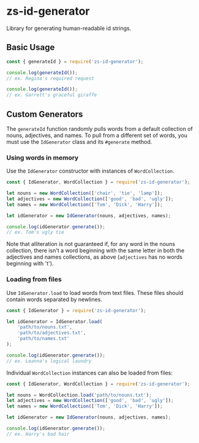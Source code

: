 # zs-id-generator

Library for generating human-readable id strings.

## Basic Usage

```javascript
const { generateId } = require('zs-id-generator');

console.log(generateId());
// ex. Regina's required request

console.log(generateId());
// ex. Garrett's graceful giraffe
```

## Custom Generators

The `generateId` function randomly pulls words from a default collection of nouns, adjectives, and names. To pull from a different set of words, you must use the `IdGenerator` class and its `#generate` method.


### Using words in memory

Use the `IdGenerator` constructor with instances of `WordCollection`.

```javascript
const { IdGenerator, WordCollection } = require('zs-id-generator');

let nouns = new WordCollection(['chair', 'tie', 'lamp']);
let adjectives = new WordCollection(['good', 'bad', 'ugly']);
let names = new WordCollection(['Tom', 'Dick', 'Harry']);

let idGenerator = new IdGenerator(nouns, adjectives, names);

console.log(idGenerator.generate());
// ex. Tom's ugly tie
```

Note that alliteration is not guaranteed if, for any word in the nouns collection, there isn't a word beginning with the same letter in both the adjectives and names collections, as above (`adjectives` has no words beginning with 't').

### Loading from files

Use `IdGenerator.load` to load words from text files. These files should contain words separated by newlines.

```javascript
const { IdGenerator } = require('zs-id-generator');

let idGenerator = IdGenerator.load(
	'path/to/nouns.txt',
	'path/to/adjectives.txt',
	'path/to/names.txt'
);

console.log(idGenerator.generate());
// ex. Leanna's logical laundry
```

Individual `WordCollection` instances can also be loaded from files:

```javascript
const { IdGenerator, WordCollection } = require('zs-id-generator');

let nouns = WordCollection.load('path/to/nouns.txt');
let adjectives = new WordCollection(['good', 'bad', 'ugly']);
let names = new WordCollection(['Tom', 'Dick', 'Harry']);

let idGenerator = new IdGenerator(nouns, adjectives, names);

console.log(idGenerator.generate());
// ex. Harry's bad hair
```

